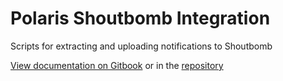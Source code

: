 # Polaris Shoutbomb Integration
Scripts for extracting and uploading notifications to Shoutbomb

[View documentation on Gitbook](https://docs.dcplibrary.org/shoutbomb-polaris-integration) or in the [repository](docs/README.nmd)
